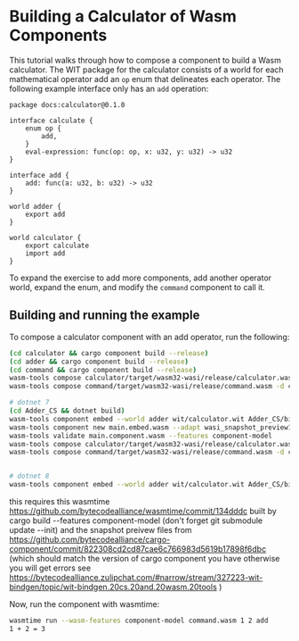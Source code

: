 # Building a Calculator of Wasm Components

This tutorial walks through how to compose a component to build a Wasm calculator.
The WIT package for the calculator consists of a world for each mathematical operator
add an `op` enum that delineates each operator. The following example interface only
has an `add` operation:

```wit
package docs:calculator@0.1.0

interface calculate {
    enum op {
        add,
    }
    eval-expression: func(op: op, x: u32, y: u32) -> u32
}

interface add {
    add: func(a: u32, b: u32) -> u32
}

world adder {
    export add
}

world calculator {
    export calculate
    import add
}
```

To expand the exercise to add more components, add another operator world, expand the enum, and modify the `command` component to call it.

## Building and running the example

To compose a calculator component with an add operator, run the following:

```sh
(cd calculator && cargo component build --release)
(cd adder && cargo component build --release)
(cd command && cargo component build --release)
wasm-tools compose calculator/target/wasm32-wasi/release/calculator.wasm -d adder/target/wasm32-wasi/release/adder.wasm -o composed.wasm
wasm-tools compose command/target/wasm32-wasi/release/command.wasm -d composed.wasm -o command.wasm

# dotnet 7
(cd Adder_CS && dotnet build)
wasm-tools component embed --world adder wit/calculator.wit Adder_CS/bin/Debug/net7.0/Adder_CS.wasm -o main.embed.wasm 
wasm-tools component new main.embed.wasm --adapt wasi_snapshot_preview1.reactor.wasm -o main.component.wasm
wasm-tools validate main.component.wasm --features component-model
wasm-tools compose calculator/target/wasm32-wasi/release/calculator.wasm -d main.component.wasm -o composed.wasm
wasm-tools compose command/target/wasm32-wasi/release/command.wasm -d composed.wasm -o command.wasm


# dotnet 8
wasm-tools component embed --world adder wit/calculator.wit Adder_CS/bin/Debug/net8.0/wasi-wasm/AppBundle/Adder_CS.wasm -o main.embed.wasm 
```

this requires this wasmtime https://github.com/bytecodealliance/wasmtime/commit/134dddc built by cargo build --features component-model (don't forget git submodule update --init) and the snapshot preivew files from https://github.com/bytecodealliance/cargo-component/commit/822308cd2cd87cae6c766983d5619b17898f6dbc (which should match the version of cargo component you have otherwise you will get errors see https://bytecodealliance.zulipchat.com/#narrow/stream/327223-wit-bindgen/topic/wit-bindgen.20cs.20and.20wasm.20tools )

Now, run the component with wasmtime:

```sh
wasmtime run --wasm-features component-model command.wasm 1 2 add
1 + 2 = 3
```
